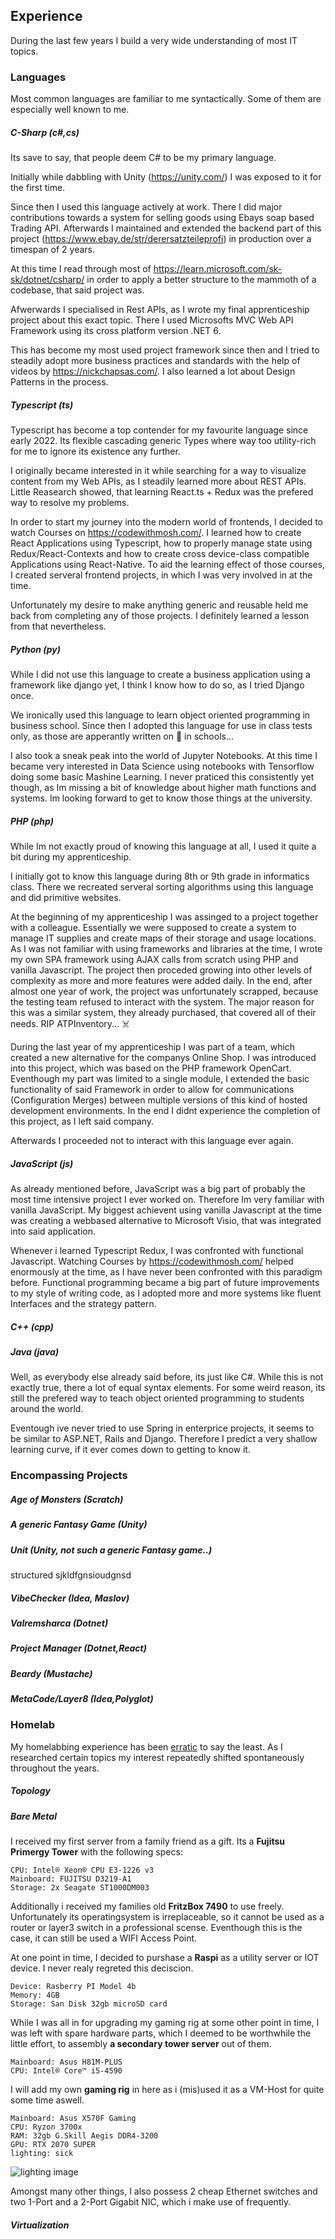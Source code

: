 ## Experience

During the last few years I build a very wide understanding of most IT topics.

### Languages

Most common languages are familiar to me syntactically. Some of them are especially well known to me.

##### C-Sharp (c#,cs)

Its save to say, that people deem C# to be my primary language.

Initially while dabbling with Unity (https://unity.com/) I was exposed to it for the first time.

Since then I used this language actively at work. There I did major contributions towards a system for selling goods using Ebays soap based Trading API. Afterwards I maintained and extended the backend part of this project (https://www.ebay.de/str/derersatzteileprofi) in production over a timespan of 2 years.

At this time I read through most of https://learn.microsoft.com/sk-sk/dotnet/csharp/ in order to apply a better structure to the mammoth of a codebase, that said project was.

Afwerwards I specialised in Rest APIs, as I wrote my final apprenticeship project about this exact topic. There I used Microsofts MVC Web API Framework using its cross platform version .NET 6.

This has become my most used project framework since then and I tried to steadily adopt more business practices and standards with the help of videos by https://nickchapsas.com/. I also learned a lot about Design Patterns in the process.

##### Typescript (ts)

Typescript has become a top contender for my favourite language since early 2022. Its flexible cascading generic Types where way too utility-rich for me to ignore its existence any further.

I originally became interested in it while searching for a way to visualize content from my Web APIs, as I steadily learned more about REST APIs. Little Reasearch showed, that learning React.ts + Redux was the prefered way to resolve my problems.

In order to start my journey into the modern world of frontends, I decided to watch Courses on https://codewithmosh.com/. I learned how to create React Applications using Typescript, how to properly manage state using Redux/React-Contexts and how to create cross device-class compatible Applications using React-Native. To aid the learning effect of those courses, I created serveral frontend projects, in which I was very involved in at the time.

Unfortunately my desire to make anything generic and reusable held me back from completing any of those projects. I definitely learned a lesson from that nevertheless.

##### Python (py)

While I did not use this language to create a business application using a framework like django yet, I think I know how to do so, as I tried Django once.

We ironically used this language to learn object oriented programming in business school. Since then I adopted this language for use in class tests only, as those are apperantly written on 📄 in schools...

I also took a sneak peak into the world of Jupyter Notebooks. At this time I became very interested in Data Science using notebooks with Tensorflow doing some basic Mashine Learning. I never praticed this consistently yet though, as Im missing a bit of knowledge about higher math functions and systems. Im looking forward to get to know those things at the university.

##### PHP (php)

While Im not exactly proud of knowing this language at all, I used it quite a bit during my apprenticeship.

I initially got to know this language during 8th or 9th grade in informatics class. There we recreated serveral sorting algorithms using this language and did primitive websites.

At the beginning of my apprenticeship I was assinged to a project together with a colleague. Essentially we were supposed to create a system to manage IT supplies and create maps of their storage and usage locations. As I was not familiar with using frameworks and libraries at the time, I wrote my own SPA framework using AJAX calls from scratch using PHP and vanilla Javascript. The project then proceded growing into other levels of complexity as more and more features were added daily. In the end, after almost one year of work, the project was unfortunately scrapped, because the testing team refused to interact with the system. The major reason for this was a similar system, they already purchased, that covered all of their needs. RIP ATPInventory... ☠️

During the last year of my apprenticeship I was part of a team, which created a new alternative for the companys Online Shop. I was introduced into this project, which was based on the PHP framework OpenCart. Eventhough my part was limited to a single module, I extended the basic functionality of said Framework in order to allow for communications (Configuration Merges) between multiple versions of this kind of hosted development environments. In the end I didnt experience the completion of this project, as I left said company.

Afterwards I proceeded not to interact with this language ever again.

##### JavaScript (js)

As already mentioned before, JavaScript was a big part of probably the most time intensive project I ever worked on. Therefore Im very familiar with vanilla JavaScript. My biggest achievent using vanilla Javascript at the time was creating a webbased alternative to Microsoft Visio, that was integrated into said application.

Whenever i learned Typescript Redux, I was confronted with functional Javascript. Watching Courses by https://codewithmosh.com/ helped enormously at the time, as I have never been confronted with this paradigm before. Functional programming became a big part of future improvements to my style of writing code, as I adopted more and more systems like fluent Interfaces and the strategy pattern.

##### C++ (cpp)

##### Java (java)

Well, as everybody else already said before, its just like C#. While this is not exactly true, there a lot of equal syntax elements. For some weird reason, its still the prefered way to teach object oriented programming to students around the world.

Eventough ive never tried to use Spring in enterprice projects, it seems to be similar to ASP.NET, Rails and Django. Therefore I predict a very shallow learning curve, if it ever comes down to getting to know it.

### Encompassing Projects

##### Age of Monsters (Scratch)

##### A generic Fantasy Game (Unity)

##### Unit (Unity, not such a generic Fantasy game..)

structured
sjkldfgnsioudgnsd

##### VibeChecker (Idea, Maslov)

##### Valremsharca (Dotnet)

##### Project Manager (Dotnet,React)

##### Beardy (Mustache)

##### MetaCode/Layer8 (Idea,Polyglot)

### Homelab

My homelabbing experience has been [erratic](https://www.google.com/search?client=firefox-b-d&q=erratic) to say the least. As I researched certain topics my interest repeatedly shifted spontaneously throughout the years.

##### Topology

##### Bare Metal

I received my first server from a family friend as a gift. Its a **Fujitsu Primergy Tower** with the following specs:

```
CPU: Intel® Xeon® CPU E3-1226 v3
Mainboard: FUJITSU D3219-A1
Storage: 2x Seagate ST1000DM003
```

Additionally i received my families old **FritzBox 7490** to use freely. Unfortunately its operatingsystem is irreplaceable, so it cannot be used as a router or layer3 switch in a professional scense. Eventhough this is the case, it can still be used a WIFI Access Point.

At one point in time, I decided to purshase a **Raspi** as a utility server or IOT device. I never realy regreted this deciscion.

```
Device: Rasberry PI Model 4b
Memory: 4GB
Storage: San Disk 32gb microSD card
```

While I was all in for upgrading my gaming rig at some other point in time, I was left with spare hardware parts, which I deemed to be worthwhile the little effort, to assembly **a secondary tower server** out of them.

```
Mainboard: Asus H81M-PLUS
CPU: Intel® Core™ i5-4590
```

I will add my own **gaming rig** in here as i (mis)used it as a VM-Host for quite some time aswell.

```
Mainboard: Asus X570F Gaming
CPU: Ryzon 3700x
RAM: 32gb G.Skill Aegis DDR4-3200
GPU: RTX 2070 SUPER
lighting: sick
```

![lighting image](https://github.com/themassiveone/themassiveone/blob/main/media/lighting.jpeg)

Amongst many other things, I also possess 2 cheap Ethernet switches and two 1-Port and a 2-Port Gigabit NIC, which i make use of frequently.

##### Virtualization
